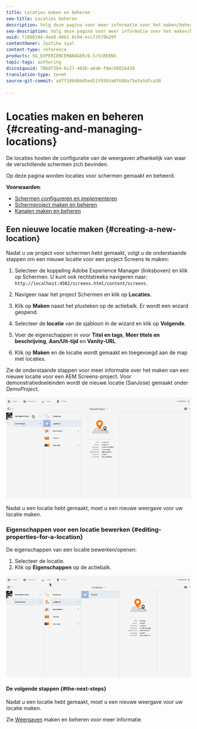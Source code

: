 ```yaml
---
title: Locaties maken en beheren
seo-title: Locaties beheren
description: Volg deze pagina voor meer informatie over het maken/beheren van locaties.
seo-description: Volg deze pagina voor meer informatie over het maken/beheren van locaties.
uuid: f18802d4-dae8-48b2-8c94-ecc73579b29f
contentOwner: Jyotika syal
content-type: reference
products: SG_EXPERIENCEMANAGER/6.5/SCREENS
topic-tags: authoring
discoiquuid: 70bdf384-6c27-403b-a6ab-fdec68016428
translation-type: tm+mt
source-git-commit: ad7f18b99b45ed51f0393a0f608a75e5a5dfca30

---
```



# Locaties maken en beheren {#creating-and-managing-locations}

De locaties hosten de configuratie van de weergaven afhankelijk van waar de verschillende schermen zich bevinden.

Op deze pagina worden locaties voor schermen gemaakt en beheerd.

**Voorwaarden**:

* [Schermen configureren en implementeren](configuring-screens-introduction.md)
* [Schermproject maken en beheren](creating-a-screens-project.md)
* [Kanalen maken en beheren](managing-channels.md)

## Een nieuwe locatie maken {#creating-a-new-location}

Nadat u uw project voor schermen hebt gemaakt, volgt u de onderstaande stappen om een nieuwe locatie voor een project Screens te maken:

1. Selecteer de koppeling Adobe Experience Manager (linksboven) en klik op Schermen. U kunt ook rechtstreeks navigeren naar: `http://localhost:4502/screens.html/content/screens`.
1. Navigeer naar het project Schermen en klik op **Locaties**.
1. Klik op **Maken** naast het plusteken op de actiebalk. Er wordt een wizard geopend.
1. Selecteer de **locatie** van de sjabloon in de wizard en klik op **Volgende**.

1. Voer de eigenschappen in voor **Titel en tags**, **Meer titels en beschrijving**, **Aan/Uit-tijd** en **Vanity-URL**.

1. Klik op **Maken** en de locatie wordt gemaakt en toegevoegd aan de map met locaties.

Zie de onderstaande stappen voor meer informatie over het maken van een nieuwe locatie voor een AEM Screens-project. Voor demonstratiedoeleinden wordt de nieuwe locatie (SanJose) gemaakt onder *DemoProject*.

![player2](assets/player2.gif)

Nadat u een locatie hebt gemaakt, moet u een nieuwe weergave voor uw locatie maken.

### Eigenschappen voor een locatie bewerken {#editing-properties-for-a-location}

De eigenschappen van een locatie bewerken/openen:

1. Selecteer de locatie.
1. Klik op **Eigenschappen** op de actiebalk.

![player3](assets/player3.gif)

#### De volgende stappen {#the-next-steps}

Nadat u een locatie hebt gemaakt, moet u een nieuwe weergave voor uw locatie maken.

Zie [Weergaven](managing-displays.md) maken en beheren voor meer informatie.

